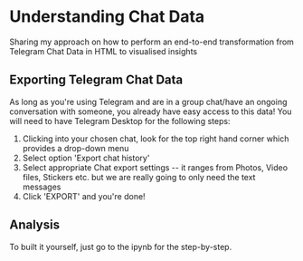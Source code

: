 # Understanding Chat Data
Sharing my approach on how to perform an end-to-end transformation from Telegram Chat Data in HTML to visualised insights

## Exporting Telegram Chat Data
As long as you're using Telegram and are in a group chat/have an ongoing conversation with someone, you already have easy access to this data! You will need to have Telegram Desktop for the following steps:

1. Clicking into your chosen chat, look for the top right hand corner which provides a drop-down menu
2. Select option 'Export chat history'
3. Select appropriate Chat export settings -- it ranges from Photos, Video files, Stickers etc. but we are really going to only need the text messages
4. Click 'EXPORT' and you're done!


## Analysis
To built it yourself, just go to the ipynb for the step-by-step.

